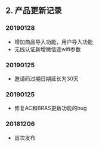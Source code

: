 ## 2. 产品更新记录

### 20190128

- 增加商品导入功能，用户导入功能
- 无线认证新增微信连wifi参数

### 20190125

- 邀请码过期日期延长为30天

### 20190125

- 修复AC和BRAS更新功能的bug

### 20181206

- 首次发布












